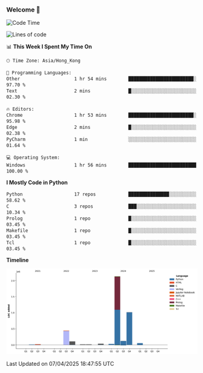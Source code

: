 ### Welcome 👋

<!--START_SECTION:waka-->
![Code Time](http://img.shields.io/badge/Code%20Time-1%2C763%20hrs%2037%20mins-blue)

![Lines of code](https://img.shields.io/badge/From%20Hello%20World%20I%27ve%20Written-4.0%20million%20lines%20of%20code-blue)

📊 **This Week I Spent My Time On** 

```text
🕑︎ Time Zone: Asia/Hong_Kong

💬 Programming Languages: 
Other                    1 hr 54 mins        ████████████████████████░   97.70 % 
Text                     2 mins              █░░░░░░░░░░░░░░░░░░░░░░░░   02.30 % 

🔥 Editors: 
Chrome                   1 hr 53 mins        ████████████████████████░   95.98 % 
Edge                     2 mins              █░░░░░░░░░░░░░░░░░░░░░░░░   02.38 % 
PyCharm                  1 min               ░░░░░░░░░░░░░░░░░░░░░░░░░   01.64 % 

💻 Operating System: 
Windows                  1 hr 56 mins        █████████████████████████   100.00 % 
```

**I Mostly Code in Python** 

```text
Python                   17 repos            ███████████████░░░░░░░░░░   58.62 % 
C                        3 repos             ███░░░░░░░░░░░░░░░░░░░░░░   10.34 % 
Prolog                   1 repo              █░░░░░░░░░░░░░░░░░░░░░░░░   03.45 % 
Makefile                 1 repo              █░░░░░░░░░░░░░░░░░░░░░░░░   03.45 % 
Tcl                      1 repo              █░░░░░░░░░░░░░░░░░░░░░░░░   03.45 % 
```



**Timeline**

![Lines of Code chart](https://raw.githubusercontent.com/xhj2501/xhj2501/main/assets/bar_graph.png)


 Last Updated on 07/04/2025 18:47:55 UTC
<!--END_SECTION:waka-->

